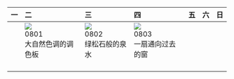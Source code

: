 | 一   | 二                                                                                                                                                                        | 三                                                                                                                                                                          | 四                                                                                                                                                                     | 五   | 六   | 日   |
|:----|:-------------------------------------------------------------------------------------------------------------------------------------------------------------------------|:---------------------------------------------------------------------------------------------------------------------------------------------------------------------------|:----------------------------------------------------------------------------------------------------------------------------------------------------------------------|:----|:----|:----|
|     | [![](https://www.bing.com/th?id=OHR.CapitolButte_ZH-CN7707972988_320x240.jpg)](https://www.bing.com/th?id=OHR.CapitolButte_ZH-CN7707972988_UHD.jpg)<br>0801<br>大自然色调的调色板 | [![](https://www.bing.com/th?id=OHR.ZelenciSprings_ZH-CN8022746409_320x240.jpg)](https://www.bing.com/th?id=OHR.ZelenciSprings_ZH-CN8022746409_UHD.jpg)<br>0802<br>绿松石般的泉水 | [![](https://www.bing.com/th?id=OHR.GothicRuins_ZH-CN8317467997_320x240.jpg)](https://www.bing.com/th?id=OHR.GothicRuins_ZH-CN8317467997_UHD.jpg)<br>0803<br>一扇通向过去的窗 |     |     |     |
|     |                                                                                                                                                                          |                                                                                                                                                                            |                                                                                                                                                                       |     |     |     |
|     |                                                                                                                                                                          |                                                                                                                                                                            |                                                                                                                                                                       |     |     |     |
|     |                                                                                                                                                                          |                                                                                                                                                                            |                                                                                                                                                                       |     |     |     |
|     |                                                                                                                                                                          |                                                                                                                                                                            |                                                                                                                                                                       |     |     |     |